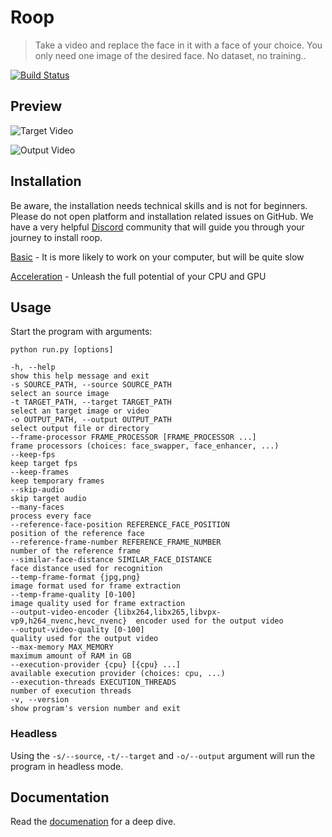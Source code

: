 # Roop


> Take a video and replace the face in it with a face of your choice. You only need one image of the desired face. No dataset, no training..

[![Build Status](https://img.shields.io/github/actions/workflow/status/s0md3v/roop/ci.yml.svg?branch=main)](https://github.com/s0md3v/roop/actions?query=workflow:ci)


## Preview

![Target Video](https://raw.githubusercontent.com/s0md3v/roop/next/.github/target-1080p.gif?sanitize=true)

![Output Video](https://raw.githubusercontent.com/s0md3v/roop/next/.github/output-1080p.gif?sanitize=true)


## Installation

Be aware, the installation needs technical skills and is not for beginners. Please do not open platform and installation related issues on GitHub. We have a very helpful [Discord](https://discord.com/invite/Y9p4ZQ2sB9) community that will guide you through your journey to install roop.

[Basic](https://roop-ai.gitbook.io/roop/installation/basic) - It is more likely to work on your computer, but will be quite slow

[Acceleration](https://roop-ai.gitbook.io/roop/installation/acceleration) - Unleash the full potential of your CPU and GPU


## Usage

Start the program with arguments:

```
python run.py [options]

-h, --help                                                                 show this help message and exit
-s SOURCE_PATH, --source SOURCE_PATH                                       select an source image
-t TARGET_PATH, --target TARGET_PATH                                       select an target image or video
-o OUTPUT_PATH, --output OUTPUT_PATH                                       select output file or directory
--frame-processor FRAME_PROCESSOR [FRAME_PROCESSOR ...]                    frame processors (choices: face_swapper, face_enhancer, ...)
--keep-fps                                                                 keep target fps
--keep-frames                                                              keep temporary frames
--skip-audio                                                               skip target audio
--many-faces                                                               process every face
--reference-face-position REFERENCE_FACE_POSITION                          position of the reference face
--reference-frame-number REFERENCE_FRAME_NUMBER                            number of the reference frame
--similar-face-distance SIMILAR_FACE_DISTANCE                              face distance used for recognition
--temp-frame-format {jpg,png}                                              image format used for frame extraction
--temp-frame-quality [0-100]                                               image quality used for frame extraction
--output-video-encoder {libx264,libx265,libvpx-vp9,h264_nvenc,hevc_nvenc}  encoder used for the output video
--output-video-quality [0-100]                                             quality used for the output video
--max-memory MAX_MEMORY                                                    maximum amount of RAM in GB
--execution-provider {cpu} [{cpu} ...]                                     available execution provider (choices: cpu, ...)
--execution-threads EXECUTION_THREADS                                      number of execution threads
-v, --version                                                              show program's version number and exit
```

### Headless

Using the `-s/--source`, `-t/--target` and `-o/--output` argument will run the program in headless mode.


## Documentation

Read the [documenation](https://roop-ai.gitbook.io/roop) for a deep dive.
